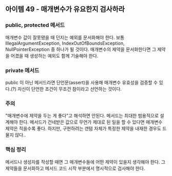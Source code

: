 ## 아이템 49 - 매개변수가 유요한지 검사하라

### public, protected 메서드
매개변수 값이 잘못됐을 때 던지는 예외를 문서화해야 한다. 보통 IllegalArgumentException, IndexOutOfBoundsException, NullPointerException 중 하나가 될 것이다. 매개변수의 제약을 문서화한다면 그 제약을 어겼을 때 생성하는 예외도 함께 기술해야 한다. 

### private 메서드
public 이 아닌 메서드라면 단언문(assert)을 사용해 매개변수 유효성을 검증할 수 있다.(?) 자신이 단언한 조건이 무조건 참이라고 선언하는 것이다.

### 주의
"매개변수에 제약을 두는 게 좋다"고 해석하면 안된다. 메서드는 최대한 범용적으로 설계해야 한다. 메서드가 건네받은 값으로 무언가 제대로 된 일을 할 수 있다면 매개변수 제약은 적을수록 좋다. 하지만, 구현하려는 갠텸 자체가 특정한 제약을 내재한 경우도 드물지 않다..

### 핵심 정리
메서드나 생성자를 작성할 때면 그 매개변수들에 어떤 제약이 있을지 생각해야 한다. 그 제약들을 문서화하고 메서드 코드 시작 부분에서 명시적으로 검사해야 한다.